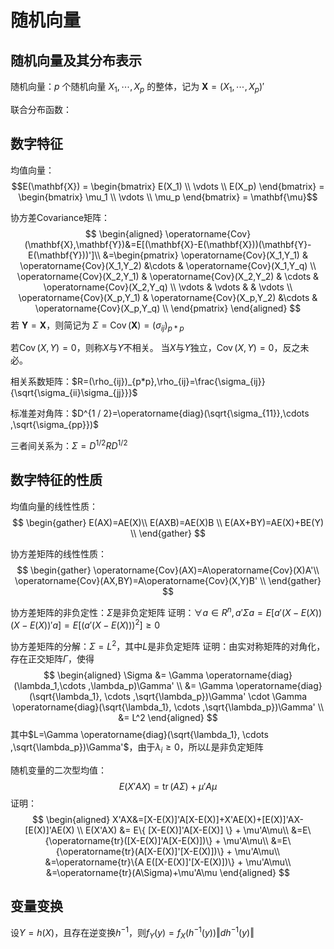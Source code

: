 # 随机向量

## 随机向量及其分布表示

随机向量：$p$ 个随机向量 $X_1,\cdots ,X_p$ 的整体，记为 $\mathbf{X}=(X_1,\cdots ,X_p)'$

联合分布函数：

## 数字特征

均值向量：
$$E(\mathbf{X}) = \begin{bmatrix}
    E(X_1) \\
    \vdots \\ 
    E(X_p)
\end{bmatrix} = \begin{bmatrix}
    \mu_1 \\
    \vdots \\ 
    \mu_p
\end{bmatrix} = \mathbf{\mu}$$

协方差Covariance矩阵：
$$
\begin{aligned}
 \operatorname{Cov}(\mathbf{X},\mathbf{Y})&=E[(\mathbf{X}-E(\mathbf{X}))(\mathbf{Y}-E(\mathbf{Y}))']\\
 &=\begin{pmatrix}
    \operatorname{Cov}(X_1,Y_1) & \operatorname{Cov}(X_1,Y_2) &\cdots & \operatorname{Cov}(X_1,Y_q) \\
    \operatorname{Cov}(X_2,Y_1) & \operatorname{Cov}(X_2,Y_2) & \cdots & \operatorname{Cov}(X_2,Y_q) \\
    \vdots & \vdots & & \vdots \\
    \operatorname{Cov}(X_p,Y_1) & \operatorname{Cov}(X_p,Y_2) &\cdots & \operatorname{Cov}(X_p,Y_q) \\
\end{pmatrix}
\end{aligned}
$$
若 $\mathbf{Y}=\mathbf{X}$，则简记为 $\Sigma=\operatorname{Cov}(\mathbf{X})=(\sigma_{ij})_{p *p}$

若$\operatorname{Cov}(X,Y)=0$，则称$X$与$Y$不相关。
当$X$与$Y$独立，$\operatorname{Cov}(X,Y)=0$，反之未必。

相关系数矩阵：$R=(\rho_{ij})_{p*p},\rho_{ij}=\frac{\sigma_{ij}}{\sqrt{\sigma_{ii}\sigma_{jj}}}$

标准差对角阵：$D^{1 / 2}=\operatorname{diag}(\sqrt{\sigma_{11}},\cdots ,\sqrt{\sigma_{pp}})$

三者间关系为：$\Sigma=D^{1 / 2}RD^{1 / 2}$

## 数字特征的性质

均值向量的线性性质：
$$
\begin{gather}
    E(AX)=AE(X)\\
    E(AXB)=AE(X)B \\
    E(AX+BY)=AE(X)+BE(Y) \\
\end{gather}
$$

协方差矩阵的线性性质：
$$
\begin{gather}
    \operatorname{Cov}(AX)=A\operatorname{Cov}(X)A'\\
    \operatorname{Cov}(AX,BY)=A\operatorname{Cov}(X,Y)B' \\
\end{gather}
$$

协方差矩阵的非负定性：$\Sigma$是非负定矩阵
证明：$\forall a \in R^n , a'\Sigma a=E[a'(X-E(X))(X-E(X))'a]=E[(a'(X-E(X)))^2]\ge 0$

协方差矩阵的分解：$\Sigma = L^2$，其中$L$是非负定矩阵
证明：由实对称矩阵的对角化，存在正交矩阵$\Gamma$，使得
$$
\begin{aligned}
\Sigma &= \Gamma \operatorname{diag}(\lambda_1,\cdots ,\lambda_p)\Gamma' \\
       &= \Gamma \operatorname{diag}(\sqrt{\lambda_1}, \cdots ,\sqrt{\lambda_p})\Gamma' \cdot \Gamma \operatorname{diag}(\sqrt{\lambda_1}, \cdots ,\sqrt{\lambda_p})\Gamma' \\
       &= L^2
\end{aligned}
$$
其中$L=\Gamma \operatorname{diag}(\sqrt{\lambda_1}, \cdots ,\sqrt{\lambda_p})\Gamma'$，由于$\lambda_i\ge 0$，所以$L$是非负定矩阵

随机变量的二次型均值：$$E(X'AX)=\operatorname{tr}(A\Sigma)+\mu'A\mu$$
证明：
$$
\begin{aligned}
X'AX&=[X-E(X)]'A[X-E(X)]+X'AE(X)+[E(X)]'AX-[E(X)]'AE(X) \\
E(X'AX) &= E\{ [X-E(X)]'A[X-E(X)] \} + \mu'A\mu\\
&=E\{\operatorname{tr}([X-E(X)]'A[X-E(X)])\} + \mu'A\mu\\
&=E\{\operatorname{tr}(A[X-E(X)]'[X-E(X)])\} + \mu'A\mu\\
&=\operatorname{tr}\{A E([X-E(X)]'[X-E(X)])\} + \mu'A\mu\\
&=\operatorname{tr}(A\Sigma)+\mu'A\mu
\end{aligned}
$$

## 变量变换

设$Y=h(X)$，且存在逆变换$h^{-1}$，则$f_Y(y)=f_X(h^{-1}(y))\Vert{dh^{-1}(y)}\Vert$